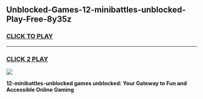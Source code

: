 
## Unblocked-Games-12-minibattles-unblocked-Play-Free-8y35z
<h3>
<a href="https://premium76.site?title=12-minibattles-unblocked&ref=18A1">CLICK TO PLAY</a></h3>
<hr>

<h3>
<a href="https://premium76.site?title=12-minibattles-unblocked&ref=18A1">CLICK 2 PLAY</a>
  
</h3>

<a href="https://premium76.site?title=12-minibattles-unblocked&ref=18A1"><img src="https://clearcache.store/games.png"></a>


**12-minibattles-unblocked games unblocked: Your Gateway to Fun and Accessible Online Gaming**
